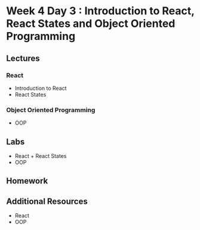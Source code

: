 
# Week 4 Day 3 : Introduction to React, React States and Object Oriented Programming 

## Lectures 

### React 

* Introduction to React
* React States

### Object Oriented Programming

* OOP 

## Labs 

* React + React States 
* OOP

## Homework

## Additional Resources

* React 
* OOP 

